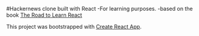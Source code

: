 #Hackernews clone built with React
-For learning purposes.
-based on the book <a href="https://leanpub.com/the-road-to-learn-react">The Road to Learn React</a>

This project was bootstrapped with [Create React App](https://github.com/facebookincubator/create-react-app).
